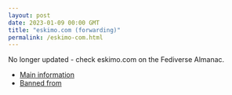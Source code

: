 ```yaml
---
layout: post
date: 2023-01-09 00:00 GMT
title: "eskimo.com (forwarding)"
permalink: /eskimo-com.html
---
```


No longer updated - check eskimo.com on the Fediverse Almanac.

* [Main information](https://www.fediversealmanac.com/api/v1/instances/eskimo.com)
* [Banned from](https://www.fediversealmanac.com/api/v1/instances/eskimo.com/banned_from)

